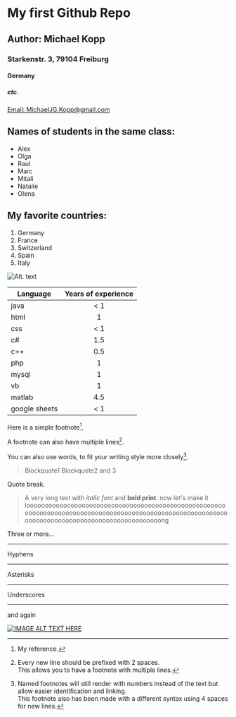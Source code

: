 
# My first Github Repo
## Author: Michael Kopp
### Starkenstr. 3, 79104 Freiburg
#### Germany
##### etc.

[Email: MichaelJG.Kopp@gmail.com](mailto:MichaelJG.Kopp@gmail.com)

  ## Names of students in the same class:
  * Alex
  * Olga
  * Raul
  * Marc
  * Mitali
  * Natalie
  * Olena

  ## My favorite countries:
  1. Germany
  2. France
  3. Switzerland
  4. Spain
  5. Italy












  ![Alt. text](https://d9hhrg4mnvzow.cloudfront.net/3ee210b41bd54bbfa24d627a94d0f076.pages.ubembed.com/e6444d19-ad68-444b-b5be-af51bdeab100/e36bc374-1_103901j03801j000000028.png "description")

  

  | Language | Years of experience |
  | -------- |:-------------------:|
  | java | < 1 |
  | html | 1 |
  | css  | < 1 |
  | c#       | 1.5      |
  | c++      | 0.5    |
  | php      | 1      |
  | mysql    | 1      |
  | vb       | 1      |
  | matlab   | 4.5    |   
  | google sheets | < 1|

  Here is a simple footnote[^1].

  A footnote can also have multiple lines[^2].  

  You can also use words, to fit your writing style more closely[^note].

  [^1]: My reference.
  [^2]: Every new line should be prefixed with 2 spaces.  
    This allows you to have a footnote with multiple lines.
  [^note]:
    Named footnotes will still render with numbers instead of the text but allow easier identification and linking.  
    This footnote also has been made with a different syntax using 4 spaces for new lines.

  > Blockquote1
  > Blockquote2
  > and 3 

  Quote break.

  > A very long text with *italic font* and **bold  print**. now let's make it loooooooooooooooooooooooooooooooooooooooooooooooooooooooooooooooooooooooooooooooooooooooooooooooooooooooooooooooooooooooooooooooooooooooooooooooooong

  Three or more...

  ---

  Hyphens

  ***

  Asterisks

  ___
  
  Underscores
  
  ---
  
  and again

  [![IMAGE ALT TEXT HERE](https://d9hhrg4mnvzow.cloudfront.net/3ee210b41bd54bbfa24d627a94d0f076.pages.ubembed.com/e6444d19-ad68-444b-b5be-af51bdeab100/e36bc374-1_103901j03801j000000028.png)](https://www.youtube.com/watch?v=S2qiVX05woI)
